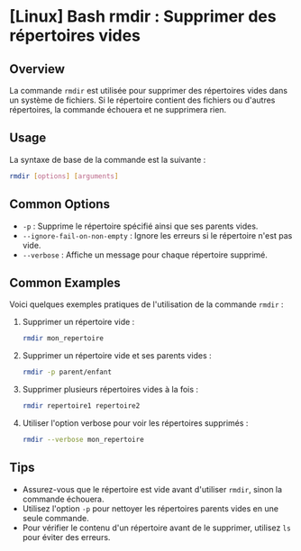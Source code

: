 # [Linux] Bash rmdir : Supprimer des répertoires vides

## Overview
La commande `rmdir` est utilisée pour supprimer des répertoires vides dans un système de fichiers. Si le répertoire contient des fichiers ou d'autres répertoires, la commande échouera et ne supprimera rien.

## Usage
La syntaxe de base de la commande est la suivante :

```bash
rmdir [options] [arguments]
```

## Common Options
- `-p` : Supprime le répertoire spécifié ainsi que ses parents vides.
- `--ignore-fail-on-non-empty` : Ignore les erreurs si le répertoire n'est pas vide.
- `--verbose` : Affiche un message pour chaque répertoire supprimé.

## Common Examples
Voici quelques exemples pratiques de l'utilisation de la commande `rmdir` :

1. Supprimer un répertoire vide :
   ```bash
   rmdir mon_repertoire
   ```

2. Supprimer un répertoire vide et ses parents vides :
   ```bash
   rmdir -p parent/enfant
   ```

3. Supprimer plusieurs répertoires vides à la fois :
   ```bash
   rmdir repertoire1 repertoire2
   ```

4. Utiliser l'option verbose pour voir les répertoires supprimés :
   ```bash
   rmdir --verbose mon_repertoire
   ```

## Tips
- Assurez-vous que le répertoire est vide avant d'utiliser `rmdir`, sinon la commande échouera.
- Utilisez l'option `-p` pour nettoyer les répertoires parents vides en une seule commande.
- Pour vérifier le contenu d'un répertoire avant de le supprimer, utilisez `ls` pour éviter des erreurs.